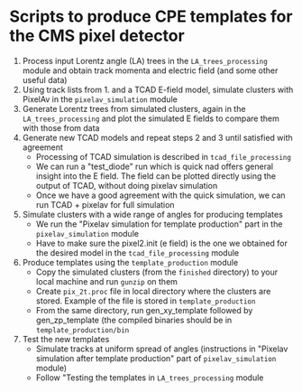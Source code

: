 # Scripts to produce CPE templates for the CMS pixel detector
1. Process input Lorentz angle (LA) trees in the `LA_trees_processing` module and obtain track momenta and electric field (and some other useful data)
2. Using track lists from 1. and a TCAD E-field model, simulate clusters with PixelAv in the `pixelav_simulation` module
3. Generate Lorentz trees from simulated clusters, again in the `LA_trees_processing` and plot the simulated E fields to compare them with those from data
4. Generate new TCAD models and repeat steps 2 and 3 until satisfied with agreement
   - Processing of TCAD simulation is described in `tcad_file_processing`
   - We can run a "test_diode" run which is quick nad offers general insight into the E field. The field can be plotted directly using the output of TCAD, without doing pixelav simulation
   - Once we have a good agreement with the quick simulation, we can run TCAD + pixelav for full simulation
5. Simulate clusters with a wide range of angles for producing templates
   - We run the "Pixelav simulation for template production" part in  the `pixelav_simulation` module
   - Have to make sure the pixel2.init (e field) is the one we obtained for the desired model in the `tcad_file_processing` module
6. Produce templates using the `template_production` module
   - Copy the simulated clusters (from the `finished` directory) to your local machine and run `gunzip` on them
   - Create `pix_2t.proc` file in local directory where the clusters are stored. Example of the file is stored in `template_production`
   - From the same directory, run gen_xy_template followed by gen_zp_template (the compiled binaries should be in `template_production/bin`
7. Test the new templates
   - Simulate tracks at uniform spread of angles (instructions in "Pixelav simulation after template production" part of `pixelav_simulation` module)
   - Follow "Testing the templates in `LA_trees_processing` module
